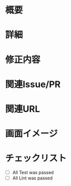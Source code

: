 # 概要

# 詳細

# 修正内容

# 関連Issue/PR

# 関連URL

# 画面イメージ

# チェックリスト
* [ ] All Test was passed
* [ ] All Lint was passed